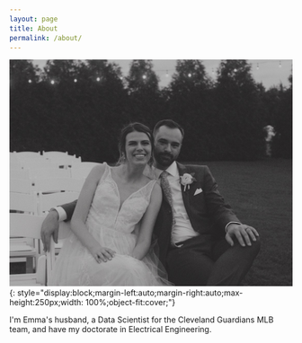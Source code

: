 ```yaml
---
layout: page
title: About
permalink: /about/
---
```


![](/assets/wedding.jpg){: style="display:block;margin-left:auto;margin-right:auto;max-height:250px;width: 100%;object-fit:cover;"}

I'm Emma's husband, a Data Scientist for the Cleveland Guardians MLB team, and have my doctorate in Electrical Engineering.

